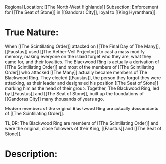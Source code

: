 Regional Location: [[The North-West Highlands]]
Subsection: Enforcement for [[The Seat of Stone]] in [[Gandoras City]], loyal to [[King Hyranthara]].
# True Nature:
When [[The Scintillating Order]] attacked on [[The Final Day of The Many]], [[Faustus]] used [[The Aether-Veil Projector]] to cast a mass modify memory, making everyone on the island forget who they are, what they came for, and their loyalties. The Blackwood Ring is actually a derivation of [[The Scintillating Order]] and most of the members of [[The Scintillating Order]] who attacked [[The Many]] actually became members of The Blackwood Ring. They elected [[Faustus]], the person they forgot they were attacking, as their leader and designated his position [[The Seat of Stone]] marking him as the head of their group. Together, The Blackwood Ring, led by [[Faustus]] and [[The Seat of Stone]], built up the foundations of [[Gandoras City]] many thousands of years ago. 

Modern members of the original Blackwood Ring are actually descendants of [[The Scintillating Order]].

TL;DR: The Blackwood Ring are members of [[The Scintillating Order]] and were the original, close followers of their King, [[Faustus]] and [[The Seat of Stone]]. 
# Description:
